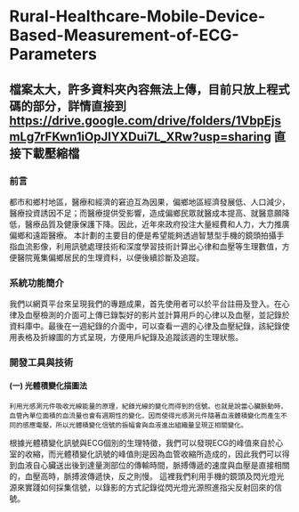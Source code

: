 # Rural-Healthcare-Mobile-Device-Based-Measurement-of-ECG-Parameters
## 檔案太大，許多資料夾內容無法上傳，目前只放上程式碼的部分，詳情直接到 https://drive.google.com/drive/folders/1VbpEjsmLg7rFKwn1iOpJIYXDui7L_XRw?usp=sharing 直接下載壓縮檔
### 前言
  都市和鄉村地區，醫療和經濟的窘迫互為因果，偏鄉地區經濟發展低、人口減少，醫療投資誘因不足；而醫療提供受影響，造成偏鄉民眾就醫成本提高、就醫意願降低，醫療品質及健康保護下降。因此，近年來政府投注大量經費和人力，大力推廣偏鄉和遠距醫療。
本計劃的主要目的便是希望能夠透過智慧型手機的鏡頭拍攝手指血流影像，利用訊號處理技術和深度學習技術計算出心律和血壓等生理數值，方便醫院蒐集偏鄉居民的生理資料，以便後續診斷及追蹤。
### 系統功能簡介
  我們以網頁平台來呈現我們的專題成果，首先使用者可以於平台註冊及登入。在心律及血壓檢測的介面可上傳已錄製好的影片並計算用戶的心律以及血壓，並記錄於資料庫中。最後在一週紀錄的介面中，可以查看一週的心律及血壓紀錄，該紀錄使用表格及折線圖的方式呈現，方便用戶紀錄及追蹤該週的生理狀態。
### 開發工具與技術
#### (一) 光體積變化描圖法
	利用光感測元件吸收光線能量的原理，紀錄光線的變化而得到的信號。也就是說當心臟脈動時，血管內單位面積的血流量也會有週期性的變化，因而使得光感測元件隨著血液體積變化而產生不同的感應電壓，所以光體積變化信號的振幅會與血液進出組織量呈現正相關變化。
根據光體積變化訊號與ECG個別的生理特徵，我們可以發現ECG的峰值來自於心室的收縮，而光體積變化訊號的峰值則是因為血管收縮所造成的，因此我們可以得到血液自心臟送出後到達量測部位的傳輸時間，脈搏傳遞的速度與血壓是直接相關的，血壓高時，脈搏波傳遞快，反之則慢。
這裡我們利用手機的鏡頭及閃光燈光源來實踐如何採集信號，以錄影的方式記錄從閃光燈光源照進指尖反射回來的信號。
